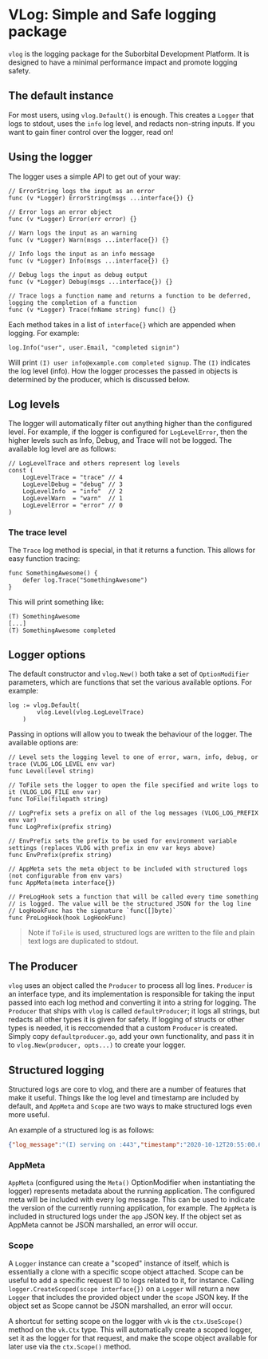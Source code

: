 # VLog: Simple and Safe logging package

`vlog` is the logging package for the Suborbital Development Platform. It is designed to have a minimal performance impact and promote logging safety.

## The default instance
For most users, using `vlog.Default()` is enough. This creates a `Logger` that logs to stdout, uses the `info` log level, and redacts non-string inputs. If you want to gain finer control over the logger, read on!

## Using the logger
The logger uses a simple API to get out of your way:
```golang
// ErrorString logs the input as an error
func (v *Logger) ErrorString(msgs ...interface{}) {}

// Error logs an error object
func (v *Logger) Error(err error) {}

// Warn logs the input as an warning
func (v *Logger) Warn(msgs ...interface{}) {}

// Info logs the input as an info message
func (v *Logger) Info(msgs ...interface{}) {}

// Debug logs the input as debug output
func (v *Logger) Debug(msgs ...interface{}) {}

// Trace logs a function name and returns a function to be deferred, logging the completion of a function
func (v *Logger) Trace(fnName string) func() {}
```
Each method takes in a list of `interface{}` which are appended when logging. For example:
```golang
log.Info("user", user.Email, "completed signin")
```
Will print `(I) user info@example.com completed signup`. The `(I)` indicates the log level (info). How the logger processes the passed in objects is determined by the producer, which is discussed below.

## Log levels
The logger will automatically filter out anything higher than the configured level. For example, if the logger is configured for `LogLevelError`, then the higher levels such as Info, Debug, and Trace will not be logged. The available log level are as follows:
```golang
// LogLevelTrace and others represent log levels
const (
	LogLevelTrace = "trace" // 4
	LogLevelDebug = "debug" // 3
	LogLevelInfo  = "info"  // 2
	LogLevelWarn  = "warn"  // 1
	LogLevelError = "error" // 0
)
```

### The trace level
The `Trace` log method is special, in that it returns a function. This allows for easy function tracing:
```golang
func SomethingAwesome() {
	defer log.Trace("SomethingAwesome")
}
```
This will print something like:
```
(T) SomethingAwesome
[...]
(T) SomethingAwesome completed
```

## Logger options
The default constructor and `vlog.New()` both take a set of `OptionModifier` parameters, which are functions that set the various available options. For example:
```golang
log := vlog.Default(
		vlog.Level(vlog.LogLevelTrace)
	)
```
Passing in options will allow you to tweak the behaviour of the logger. The available options are:
```golang
// Level sets the logging level to one of error, warn, info, debug, or trace (VLOG_LOG_LEVEL env var)
func Level(level string)

// ToFile sets the logger to open the file specified and write logs to it (VLOG_LOG_FILE env var)
func ToFile(filepath string)

// LogPrefix sets a prefix on all of the log messages (VLOG_LOG_PREFIX env var)
func LogPrefix(prefix string)

// EnvPrefix sets the prefix to be used for environment variable settings (replaces VLOG with prefix in env var keys above)
func EnvPrefix(prefix string)

// AppMeta sets the meta object to be included with structured logs (not configurable from env vars)
func AppMeta(meta interface{})

// PreLogHook sets a function that will be called every time something
// is logged. The value will be the structured JSON for the log line
// LogHookFunc has the signature `func([]byte)`
func PreLogHook(hook LogHookFunc)
```
> Note if `ToFile` is used, structured logs are written to the file and plain text logs are duplicated to stdout.

## The Producer
`vlog` uses an object called the `Producer` to process all log lines. `Producer` is an interface type, and its implementation is responsible for taking the input passed into each log method and converting it into a string for logging. The `Producer` that ships with `vlog` is called `defaultProducer`; it logs all strings, but redacts all other types it is given for safety. If logging of structs or other types is needed, it is reccomended that a custom `Producer` is created. Simply copy `defaultproducer.go`, add your own functionality, and pass it in to `vlog.New(producer, opts...)` to create your logger.

## Structured logging
Structured logs are core to vlog, and there are a number of features that make it useful. Things like the log level and timestamp are included by default, and `AppMeta` and `Scope` are two ways to make structured logs even more useful.

An example of a structured log is as follows:
```json
{"log_message":"(I) serving on :443","timestamp":"2020-10-12T20:55:00.644217-04:00","level":3,"app":{"version":"v0.1.1"}}
```

### AppMeta
`AppMeta` (configured using the `Meta()` OptionModifier when instantiating the logger) represents metadata about the running application. The configured meta will be included with every log message. This can be used to indicate the version of the currently running application, for example. The `AppMeta` is included in structured logs under the `app` JSON key. If the object set as AppMeta cannot be JSON marshalled, an error will occur.

### Scope
A `Logger` instance can create a "scoped" instance of itself, which is essentially a clone with a specific scope object attached. Scope can be useful to add a specific request ID to logs related to it, for instance. Calling `logger.CreateScoped(scope interface{})` on a `Logger` will return a new `Logger` that includes the provided object under the `scope` JSON key. If the object set as Scope cannot be JSON marshalled, an error will occur.

A shortcut for setting scope on the logger with `vk` is the `ctx.UseScope()` method on the `vk.Ctx` type. This will automatically create a scoped logger, set it as the logger for that request, and make the scope object available for later use via the `ctx.Scope()` method. 